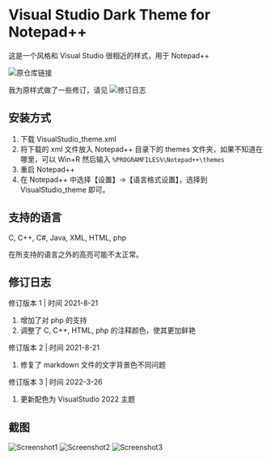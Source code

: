 Visual Studio Dark Theme for Notepad++
=============

这是一个风格和 Visual Studio 很相近的样式，用于 Notepad++

![原仓库链接](https://github.com/SeanCline/Npp-VS2012-Dark)

我为原样式做了一些修订，请见 ![修订日志](#修订日志)

安装方式
--------

1. 下载 VisualStudio_theme.xml
2. 将下载的 xml 文件放入 Notepad++ 目录下的 themes 文件夹，如果不知道在哪里，可以 Win+R 然后输入 `%PROGRAMFILES%\Notepad++\themes`
3. 重启 Notepad++
4. 在 Notepad++ 中选择【设置】->【语言格式设置】，选择到 VisualStudio_theme 即可。

支持的语言
---

C, C++, C#, Java, XML, HTML, php

在所支持的语言之外的高亮可能不太正常。

修订日志
---

修订版本 1 | 时间 2021-8-21
1. 增加了对 php 的支持
2. 调整了 C, C++, HTML, php 的注释颜色，使其更加鲜艳

修订版本 2 | 时间 2021-8-21
1. 修复了 markdown 文件的文字背景色不同问题

修订版本 3 | 时间 2022-3-26
1. 更新配色为 VisualStudio 2022 主题

截图
----------
![Screenshot1](https://github.com/zouhuidong/Visual-Studio-theme-for-npp/blob/master/screenshot_1.png)
![Screenshot2](https://github.com/zouhuidong/Visual-Studio-theme-for-npp/blob/master/screenshot_2.png)
![Screenshot3](https://github.com/zouhuidong/Visual-Studio-theme-for-npp/blob/master/screenshot_3.jpg)
